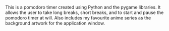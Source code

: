 This is a pomodoro timer created using Python and the pygame libraries. It allows the user to take long breaks, short breaks, and to start and pause the pomodoro timer at will. Also includes my favourite anime series as the background artwork for the application window.
